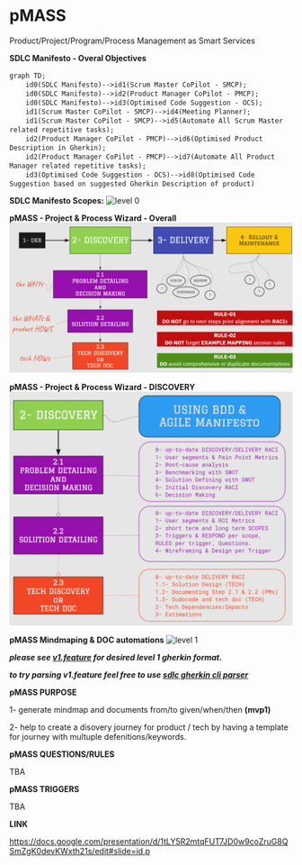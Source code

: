 # pMASS
Product/Project/Program/Process Management as Smart Services

**SDLC Manifesto - Overal Objectives**
```mermaid
graph TD;
    id0(SDLC Manifesto)-->id1(Scrum Master CoPilot - SMCP);
    id0(SDLC Manifesto)-->id2(Product Manager CoPilot - PMCP);
    id0(SDLC Manifesto)-->id3(Optimised Code Suggestion - OCS);
    id1(Scrum Master CoPilot - SMCP)-->id4(Meeting Planner);
    id1(Scrum Master CoPilot - SMCP)-->id5(Automate All Scrum Master related repetitive tasks);
    id2(Product Manager CoPilot - PMCP)-->id6(Optimised Product Description in Gherkin);
    id2(Product Manager CoPilot - PMCP)-->id7(Automate All Product Manager related repetitive tasks);
    id3(Optimised Code Suggestion - OCS)-->id8(Optimised Code Suggestion based on suggested Gherkin Description of product)
```

**SDLC Manifesto Scopes:**
![level 0](https://github.com/sdlcmanifesto/sMASS/blob/main/overall%20scopes.PNG?raw=true)

**pMASS - Project & Process Wizard - Overall**
![level 0](https://github.com/sdlcmanfiesto/SMaS/blob/main/level-1.png?raw=true)

**pMASS - Project & Process Wizard - DISCOVERY**
![level 1](https://github.com/sdlcmanfiesto/SMaS/blob/main/level-2.png?raw=true)

**pMASS Mindmaping & DOC automations**
![level 1](https://github.com/sdlcmanifesto/pMASS/blob/main/pmass-template.PNG?raw=true)

***please see [v1.feature](https://raw.githubusercontent.com/sdlcmanfiesto/PMaS/main/v1.feature) for desired level 1 gherkin format.***

***to try parsing v1.feature feel free to use [sdlc gherkin cli parser](https://github.com/rouzikrm/gherkin-python)***


**pMASS PURPOSE**

1- generate mindmap and documents from/to given/when/then **(mvp1)**

2- help to create a disovery journey for product / tech by having a template for journey with multuple defenitions/keywords.


**pMASS QUESTIONS/RULES**

TBA


**pMASS TRIGGERS**

TBA

**LINK**

https://docs.google.com/presentation/d/1tLY5R2mtqFUT7JD0w9coZruG8QSmZgK0devKWxth21s/edit#slide=id.p
